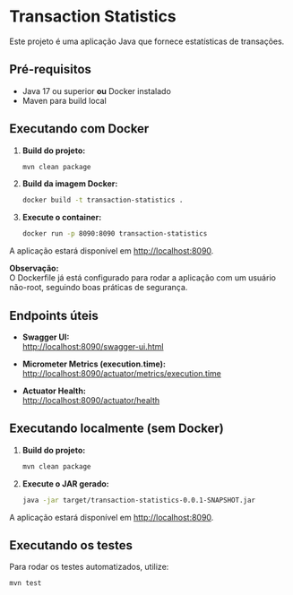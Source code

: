# Transaction Statistics

Este projeto é uma aplicação Java que fornece estatísticas de transações.

## Pré-requisitos

- Java 17 ou superior **ou** Docker instalado
- Maven para build local

## Executando com Docker

1. **Build do projeto:**

   ```sh
   mvn clean package
   ```

2. **Build da imagem Docker:**

   ```sh
   docker build -t transaction-statistics .
   ```

3. **Execute o container:**

   ```sh
   docker run -p 8090:8090 transaction-statistics
   ```

A aplicação estará disponível em [http://localhost:8090](http://localhost:8090).

**Observação:**  
O Dockerfile já está configurado para rodar a aplicação com um usuário não-root, seguindo boas práticas de segurança.

## Endpoints úteis

- **Swagger UI:**  
  [http://localhost:8090/swagger-ui.html](http://localhost:8090/swagger-ui.html)

- **Micrometer Metrics (execution.time):**  
  [http://localhost:8090/actuator/metrics/execution.time](http://localhost:8090/actuator/metrics/execution.time)

- **Actuator Health:**  
  [http://localhost:8090/actuator/health](http://localhost:8090/actuator/health)

## Executando localmente (sem Docker)

1. **Build do projeto:**

   ```sh
   mvn clean package
   ```

2. **Execute o JAR gerado:**

   ```sh
   java -jar target/transaction-statistics-0.0.1-SNAPSHOT.jar
   ```

A aplicação estará disponível em [http://localhost:8090](http://localhost:8090).

## Executando os testes

Para rodar os testes automatizados, utilize:

```sh
mvn test
```
